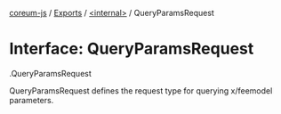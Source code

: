 [coreum-js](../README.md) / [Exports](../modules.md) / [<internal\>](../modules/internal_.md) / QueryParamsRequest

# Interface: QueryParamsRequest

[<internal>](../modules/internal_.md).QueryParamsRequest

QueryParamsRequest defines the request type for querying x/feemodel parameters.
